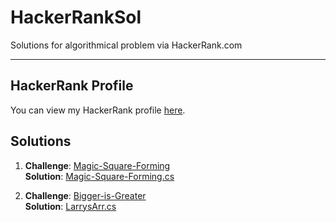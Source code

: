 # HackerRankSol
Solutions for algorithmical problem via HackerRank.com

---

## HackerRank Profile
You can view my HackerRank profile [here](https://www.hackerrank.com/profile/barak_finkel1).

## Solutions

1. **Challenge**: [Magic-Square-Forming](https://www.hackerrank.com/challenges/magic-square-forming/problem)  
   **Solution**: [Magic-Square-Forming.cs](https://github.com/BarakFinkel/HackerRankSol/blob/main/Magic-Square-Forming.cs)

2. **Challenge**: [Bigger-is-Greater](https://www.hackerrank.com/challenges/bigger-is-greater/problem)  
   **Solution**: [LarrysArr.cs](https://github.com/BarakFinkel/HackerRankSol/blob/main/Bigger-is-Greater.cs)

